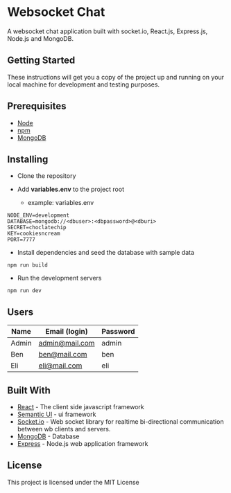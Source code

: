 # Websocket Chat

A websocket chat application built with socket.io, React.js, Express.js, Node.js and MongoDB.

## Getting Started

These instructions will get you a copy of the project up and running on your local machine for development and testing purposes.

## Prerequisites

- [Node](https://nodejs.org/en/)
- [npm](https://www.npmjs.com/)
- [MongoDB](https://www.mongodb.com/)

## Installing

- Clone the repository

- Add **variables.env** to the project root

  - example: variables.env

```
NODE_ENV=development
DATABASE=mongodb://<dbuser>:<dbpassword>@<dburi>
SECRET=choclatechip
KEY=cookiesncream
PORT=7777
```

- Install dependencies and seed the database with sample data

```
npm run build
```

- Run the development servers

```
npm run dev
```

## Users

| Name  | Email (login)  | Password |
| ----- | -------------- | -------- |
| Admin | admin@mail.com | admin    |
| Ben   | ben@mail.com   | ben      |
| Eli   | eli@mail.com   | eli      |

## Built With

- [React](https://reactjs.org/) - The client side javascript framework
- [Semantic UI](https://react.semantic-ui.com) - ui framework
- [Socket.io](https://socket.io/) - Web socket library for realtime bi-directional communication between wb clients and servers.
- [MongoDB](https://www.mongodb.com/) - Database
- [Express](https://expressjs.com/) - Node.js web application framework

## License

This project is licensed under the MIT License
